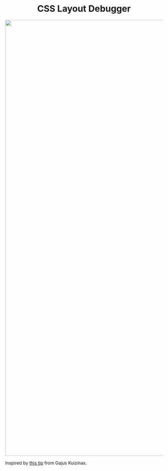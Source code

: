 <h1 align="center">CSS Layout Debugger</h2>

<p align="center">
  <img width="1392" alt="Screen Shot 2019-09-09 at 6 20 53 PM" src="https://user-images.githubusercontent.com/4078018/64573014-4705d900-d32f-11e9-878e-04bc6c4cfe02.png">
</p>

Inspired by [this tip](https://dev.to/gajus/my-favorite-css-hack-32g3) from Gajus Kuizinas.


